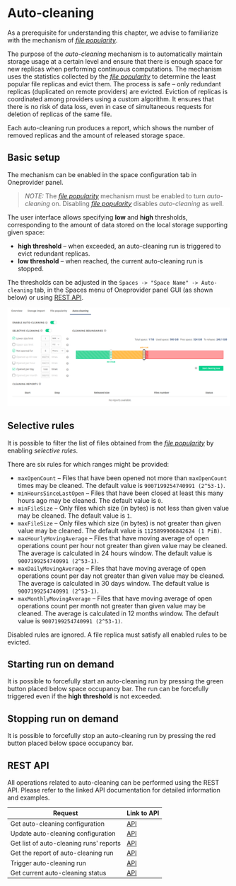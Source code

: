 # Auto-cleaning
<!-- This file is referenced at least one time as "auto-cleaning.md" -->

As a prerequisite for understanding this chapter, we advise to familiarize with 
the mechanism of [*file popularity*](file-popularity.md).

The purpose of the *auto-cleaning* mechanism is to automatically maintain storage usage at a certain 
level and ensure that there is enough space for new replicas when performing continuous computations.
The mechanism uses the statistics collected by the 
[*file popularity*](file-popularity.md) to determine
the least popular file replicas and evict them.
The process is safe – only redundant replicas (duplicated on remote providers) are evicted.
Eviction of replicas is coordinated among providers using a custom algorithm.
It ensures that there is no risk of data loss, even in case of simultaneous requests for deletion of replicas of 
the same file.

Each auto-cleaning run produces a report, which shows the number of removed replicas and the amount of released 
storage space.

## Basic setup

The mechanism can be enabled in the space configuration tab in Oneprovider panel.

> *NOTE:* 
>The [*file popularity*](file-popularity.md) mechanism 
must be enabled to turn *auto-cleaning* on. 
> Disabling [*file popularity*](file-popularity.md) disables *auto-cleaning* as well.
 
The user interface allows specifying **low** and **high** thresholds,
corresponding to the amount of data stored on the local storage supporting given space:
* **high threshold** – when exceeded, an auto-cleaning run is triggered to evict redundant replicas. 
* **low threshold** – when reached, the current auto-cleaning run is stopped.  

The thresholds can be adjusted in the 
`Spaces -> "Space Name" -> Auto-cleaning` tab, in the Spaces menu of Oneprovider panel GUI (as shown below)
 or using [REST API](#rest-api).

![Auto-cleaning configuration tab](../../../../images/admin-guide/oneprovider/configuration/auto-cleaning/auto_cleaning_tab.png)


## Selective rules

It is possible to filter the list of files obtained from the 
[*file popularity*](file-popularity.md) by enabling *selective rules*.

There are six rules for which ranges might be provided:
* `maxOpenCount` – Files that have been opened not more than `maxOpenCount` times may be cleaned.
  The default value is `9007199254740991 (2^53-1)`.
* `minHoursSinceLastOpen` – Files that have been closed at least this many hours ago may be cleaned.
  The default value is `0`.
* `minFileSize` – Only files which size (in bytes) is not less than given value may be cleaned.
  The default value is `1`.
* `maxFileSize` – Only files which size (in bytes) is not greater than given value may be cleaned.
  The default value is `1125899906842624 (1 PiB)`.
* `maxHourlyMovingAverage` – Files that have moving average of open operations
  count per hour not greater than given value may be cleaned. The average is calculated
  in 24 hours window. The default value is `9007199254740991 (2^53-1)`.
* `maxDailyMovingAverage` – Files that have moving average of open operations
  count per day not greater than given value may be cleaned. The average is calculated in 
  30 days window. The default value is `9007199254740991 (2^53-1)`.
* `maxMonthlyMovingAverage` – Files that have moving average of open operations
  count per month not greater than given value may be cleaned. The average is calculated
  in 12 months window. The default value is `9007199254740991 (2^53-1)`.

Disabled rules are ignored. A file replica must satisfy all enabled rules to be evicted. 

## Starting run on demand

It is possible to forcefully start an auto-cleaning run by pressing the green button
placed below space occupancy bar. The run can be forcefully triggered even
if the **high threshold** is not exceeded.

## Stopping run on demand

It is possible to forcefully stop an auto-cleaning run by pressing the red button
placed below space occupancy bar.

## REST API

All operations related to auto-cleaning can be performed using the REST API.
Please refer to the linked API documentation for detailed information and examples.

| Request                                 | Link to API |
|---------------------------------------- |-------------|
| Get auto-cleaning configuration         | [API](https://onedata.org/#/home/api/latest/onepanel?anchor=operation/get_space_auto_cleaning_configuration)|        
| Update auto-cleaning configuration      | [API](https://onedata.org/#/home/api/latest/onepanel?anchor=operation/configure_space_auto_cleaning)|
| Get list of auto-cleaning runs' reports | [API](https://onedata.org/#/home/api/latest/onepanel?anchor=operation/get_provider_space_auto_cleaning_reports)|
| Get the report of auto-cleaning run     | [API](https://onedata.org/#/home/api/latest/onepanel?anchor=operation/get_provider_space_auto_cleaning_report)|
| Trigger auto-cleaning run               | [API](https://onedata.org/#/home/api/latest/onepanel?anchor=operation/trigger_auto_cleaning)|
| Get current auto-cleaning status        | [API](https://onedata.org/#/home/api/latest/onepanel?anchor=operation/get_provider_space_auto_cleaning_status)|